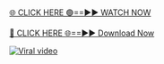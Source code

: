 [🌐 CLICK HERE 🟢==►► WATCH NOW](https://trinoy99.blogspot.com/)

[🔴 CLICK HERE 🌐==►► Download Now](https://trinoy99.blogspot.com/)

[![Viral video](https://i.imgur.com/W7DE0Dc.jpg)](https://trinoy99.blogspot.com/)

